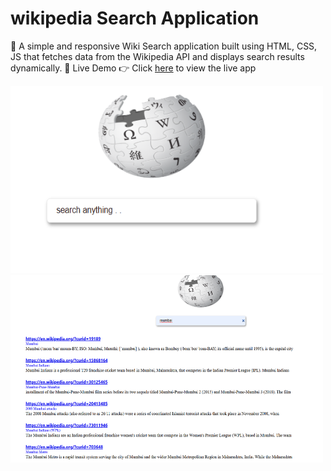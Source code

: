 # wikipedia Search Application
🚀 A simple and responsive Wiki Search application built using HTML, CSS, JS that fetches data from the Wikipedia API and displays search results dynamically.
🔗 Live Demo
👉 Click [here](https://vercel.com/new?onboarding=true) to view the live app 

<img src="assets/ui.png" height="300px" width="500px"/>
<img src="assets/ui2.png" height="300px" width="500px"/>
